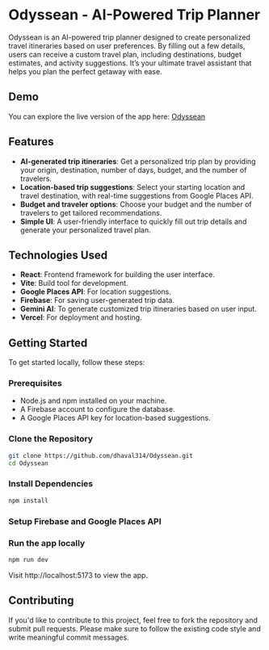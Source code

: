 # Odyssean - AI-Powered Trip Planner

Odyssean is an AI-powered trip planner designed to create personalized travel itineraries based on user preferences. By filling out a few details, users can receive a custom travel plan, including destinations, budget estimates, and activity suggestions. It’s your ultimate travel assistant that helps you plan the perfect getaway with ease.

## Demo

You can explore the live version of the app here: [Odyssean](https://odyssean.vercel.app/)

## Features

- **AI-generated trip itineraries**: Get a personalized trip plan by providing your origin, destination, number of days, budget, and the number of travelers.
- **Location-based trip suggestions**: Select your starting location and travel destination, with real-time suggestions from Google Places API.
- **Budget and traveler options**: Choose your budget and the number of travelers to get tailored recommendations.
- **Simple UI**: A user-friendly interface to quickly fill out trip details and generate your personalized travel plan.

## Technologies Used

- **React**: Frontend framework for building the user interface.
- **Vite**: Build tool for development.
- **Google Places API**: For location suggestions.
- **Firebase**: For saving user-generated trip data.
- **Gemini AI**: To generate customized trip itineraries based on user input.
- **Vercel**: For deployment and hosting.

## Getting Started

To get started locally, follow these steps:

### Prerequisites

- Node.js and npm installed on your machine.
- A Firebase account to configure the database.
- A Google Places API key for location-based suggestions.

### Clone the Repository

```bash
git clone https://github.com/dhaval314/Odyssean.git
cd Odyssean
```
### Install Dependencies

```bash
npm install
```
### Setup Firebase and Google Places API

### Run the app locally

```bash
npm run dev
```
Visit http://localhost:5173 to view the app.

## Contributing
If you'd like to contribute to this project, feel free to fork the repository and submit pull requests. Please make sure to follow the existing code style and write meaningful commit messages.


